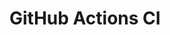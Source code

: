 # GitHub Actions CI







































































































































































































































































































































































































































































































































































































































































































































































































































































































































































































































































































































































































































































































































































































































































































































































































































































































































































